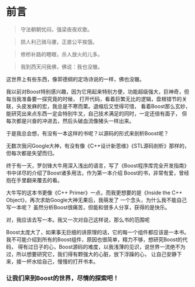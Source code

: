 # 前言


> 守法朝朝忧闷，强梁夜夜欢歌。

> 损人利己骑马骡，正直公平挨饿。

> 修桥补路的瞎眼，杀人放火的儿多。

> 我到西天问我佛，佛说：我也没辙。

这世界上有些东西，像郭德纲的定场诗说的一样，佛也没辙。

我以前对Boost特别感兴趣，因为它用起来特别方便，功能超级强大，巨神奇，但每当我准备要一探究竟的时候，
打开代码，看着巨繁无比的逻辑，盘根错节的关联，头皮发麻的宏，我总是不寒而栗。退缩后又觉得可惜，
看着Boost那么玄妙，能研究出来点东西一定会特别牛叉，自己技术满足的同时，一定还倍有面子，
但每次都是兴奋的冲进去，然后头破血流像猪头一样出来。

于是我总会想，有没有一本这样的书呢？以源码的形式来剖析Boost呢？

无数次我问Google大神，有没有像《C++设计新思维》《STL源码剖析》那样的，但每次都是失望而归。


终于有一天，罗剑锋大牛用深入浅出的语言，写了《Boost程序库完全开发指南》书中详尽的介绍了Boost诸多用法，作为第一本介绍
Boost的书，非常有爱，曾经抱在手里翻来覆去的看。

大牛写的这本书更像《C++ Primer》一点，而我更想要的是《Inside the C++ Object》，再次求助Google大神无果后，我萌发了
一个念头，为什么我不能自己写一本呢？ 虽然分析Boost很痛苦，但能和很多人分享，获得的是快乐。

对，我应该去写一本。我又一次对自己这样说，那么书的范围呢

Boost太庞大了，如果事无巨细的讲原理的话，它的每一个组件都应该是一本书。我不可能介绍到所有的Boost组件，原因也很简单，精力不够，想研究Boost的代码，
得有过日子的心，Boost源码的难度，以我浅薄的见识，说世界一流绝不为过，所以想要研究它，我们得有颗强大的心脏，放下浮躁的心，
让自己安静下来，接一杯水给自己，慢慢的打开书本。



### 让我们来到Boost的世界，尽情的探索吧！

